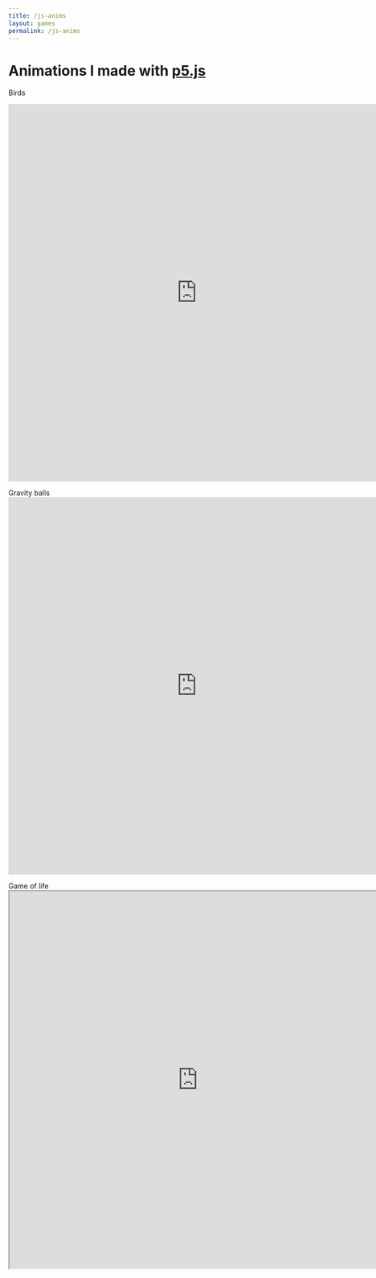 ```yaml
---
title: /js-anims
layout: games
permalink: /js-anims
---
```


<p><h1>Animations I made with <a href="https://p5js.org/" target="_blank" rel="noopener noreferrer">p5.js</a></h1></p>

<p>Birds</p>

<p><iframe src="https://editor.p5js.org/Plotkine/present/NYcHr4h5V" width="750px" height="750px" frameBorder="0" title="birds"></iframe></p>

<p>Gravity balls

<iframe src="https://editor.p5js.org/Plotkine/present/I-eeyxqFo" width="750px" height="750px" frameBorder="0" title="birds"></iframe></p>

<p>Game of life

<iframe src="https://editor.p5js.org/Plotkine/present/I0OtMYTba" width="750px" height="750px" frameBorder="1" title="birds"></iframe></p>
